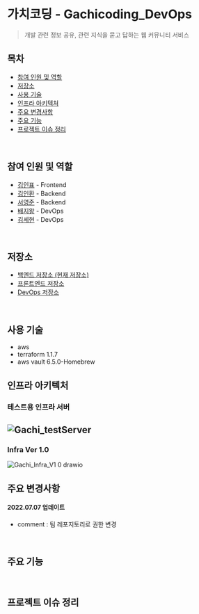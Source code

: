 # 가치코딩 - Gachicoding_DevOps
> 개발 관련 정보 공유, 관련 지식을 묻고 답하는 웹 커뮤니티 서비스 <br>

## 목차
* [참여 인원 및 역할](#참여-인원-및-역할)
* [저장소](#저장소)
* [사용 기술](#사용-기술)
* [인프라 아키텍처](#인프라-아키텍처)
* [주요 변경사항](#주요-변경사항)
* [주요 기능](#주요-기능)
* [프로젝트 이슈 정리](#프로젝트-이슈-정리)

[//]: # (* [프로젝트 관련 내용 정리]&#40;#프로젝트-관련-내용-정리&#41;)
[//]: # (* [서버 구조도]&#40;#서버-구조도&#41;)

<br>

## 참여 인원 및 역할

[//]: # (* 2022년 3월 ~ ing)
* [김인표](https://github.com/kiminpyo) - Frontend
* [김인환](https://github.com/inhwanK) - Backend
* [서영준](https://github.com/95Seo) - Backend
* [배지왕](https://github.com/BAE-JI-WANG) - DevOps
* [김세현](https://github.com/saehyen) - DevOps

<br>

## 저장소
* [백엔드 저장소 (현재 저장소)](https://github.com/inhwanK/gachicoding)
* [프론트엔드 저장소](https://github.com/kiminpyo/gachicoding-front-next)
* [DevOps 저장소](https://github.com/BAE-JI-WANG/gachicoding_DevOps)

<br>

## 사용 기술
* aws
* terraform 1.1.7
* aws vault 6.5.0-Homebrew

[//]: # (<br>)

[//]: # ()
[//]: # (## 서버 구조도)
## 인프라 아키텍처

### 테스트용 인프라 서버
![Gachi_testServer](https://user-images.githubusercontent.com/59479926/177695397-777fa871-d008-4e9e-b627-4b4e4e7ee1ab.png)
---

### Infra Ver 1.0
![Gachi_Infra_V1 0 drawio](https://user-images.githubusercontent.com/59479926/180384108-3abff3c2-0dd9-403b-a683-9a8c60f62db0.png)

## 주요 변경사항

#### 2022.07.07 업데이트 
- comment : 팀 레포지토리로 권한 변경

<br>

## 주요 기능

<br>

## 프로젝트 이슈 정리

